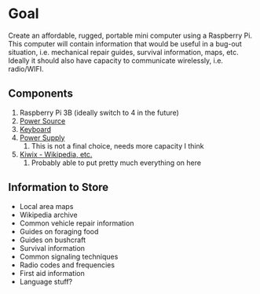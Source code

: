 # Goal
Create an affordable, rugged, portable mini computer using a Raspberry Pi. This computer will contain information that would be useful in a bug-out situation, i.e. mechanical repair guides, survival information, maps, etc. Ideally it should also have capacity to communicate wirelessly, i.e. radio/WIFI.

## Components
1. Raspberry Pi 3B (ideally switch to 4 in the future)
2. [Power Source](https://www.amazon.com/gp/product/B07S829LBX/ref=ppx_yo_dt_b_asin_title_o00_s00?ie=UTF8&psc=1e)
3. [Keyboard](https://www.amazon.com/gp/product/B08D615GPG/ref=ppx_yo_dt_b_asin_title_o00_s00?ie=UTF8&psc=1)
4. [Power Supply](https://www.amazon.com/gp/product/B073S3LQ6Q/ref=ppx_yo_dt_b_asin_title_o00_s01?ie=UTF8&psc=1)
	1. This is not a final choice, needs more capacity I think
5. [Kiwix - Wikipedia,  etc.](https://www.kiwix.org/en/download/)
	1. Probably able to put pretty much everything on here

## Information to Store
- Local area maps
- Wikipedia archive
- Common vehicle repair information
- Guides on foraging food
- Guides on bushcraft
- Survival information
- Common signaling techniques
- Radio codes and frequencies
- First aid information
- Language stuff?